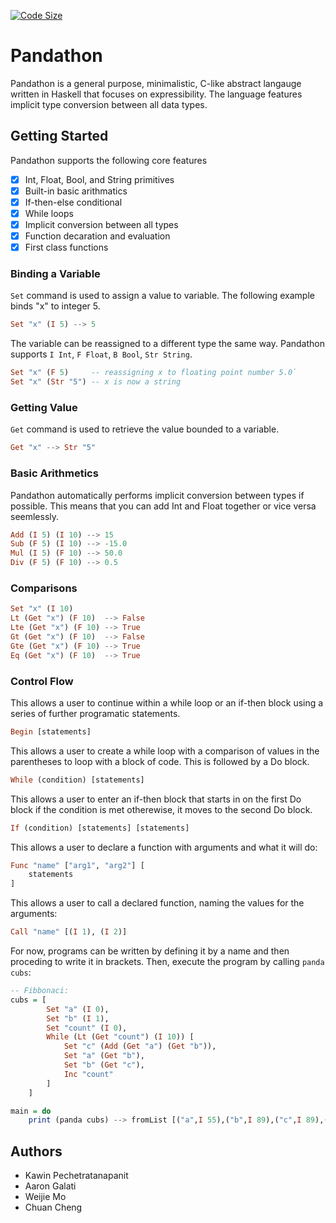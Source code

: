[![Code Size](https://img.shields.io/github/languages/code-size/kawinie/cs381-final-project)](https://img.shields.io/github/languages/code-size/kawinie/cs381-final-project)

# Pandathon

Pandathon is a general purpose, minimalistic, C-like abstract langauge written in Haskell that focuses on expressibility. The language features implicit type conversion between all data types.

## Getting Started

Pandathon supports the following core features

- [x] Int, Float, Bool, and String primitives
- [x] Built-in basic arithmatics
- [x] If-then-else conditional
- [x] While loops
- [x] Implicit conversion between all types
- [x] Function decaration and evaluation
- [x] First class functions

### Binding a Variable

`Set` command is used to assign a value to variable. The following example binds "x" to integer 5.

```haskell
Set "x" (I 5) --> 5
```

The variable can be reassigned to a different type the same way. Pandathon supports `I Int`, `F Float`, `B Bool`, `Str String`.

```haskell
Set "x" (F 5)     -- reassigning x to floating point number 5.0`
Set "x" (Str "5") -- x is now a string
```

### Getting Value

`Get` command is used to retrieve the value bounded to a variable.

```haskell
Get "x" --> Str "5"
```

### Basic Arithmetics

Pandathon automatically performs implicit conversion between types if possible. This means that you can add Int and Float together or vice versa seemlessly.

```haskell
Add (I 5) (I 10) --> 15
Sub (F 5) (I 10) --> -15.0
Mul (I 5) (F 10) --> 50.0
Div (F 5) (F 10) --> 0.5
```

### Comparisons

```haskell
Set "x" (I 10)
Lt (Get "x") (F 10)  --> False
Lte (Get "x") (F 10) --> True
Gt (Get "x") (F 10)  --> False
Gte (Get "x") (F 10) --> True
Eq (Get "x") (F 10)  --> True
```

### Control Flow

This allows a user to continue within a while loop or an if-then block using a series of further programatic statements.

```haskell
Begin [statements]
```

This allows a user to create a while loop with a comparison of values in the parentheses to loop with a block of code. This is followed by a Do block.

```haskell
While (condition) [statements]
```

This allows a user to enter an if-then block that starts in on the first Do block if the condition is met otherewise, it moves to the second Do block.

```haskell
If (condition) [statements] [statements]
```

This allows a user to declare a function with arguments and what it will do:

```haskell
Func "name" ["arg1", "arg2"] [
    statements
]
```

This allows a user to call a declared function, naming the values for the arguments:

```haskell
Call "name" [(I 1), (I 2)]
```


For now, programs can be written by defining it by a name and then proceding to write it in brackets. Then, execute the program by calling `panda cubs`:

```haskell
-- Fibbonaci:
cubs = [
        Set "a" (I 0),
        Set "b" (I 1),
        Set "count" (I 0),
        While (Lt (Get "count") (I 10)) [
            Set "c" (Add (Get "a") (Get "b")),
            Set "a" (Get "b"),
            Set "b" (Get "c"),
            Inc "count"
        ]
    ]

main = do
    print (panda cubs) --> fromList [("a",I 55),("b",I 89),("c",I 89),("count",I 10)]
```

## Authors

- Kawin Pechetratanapanit
- Aaron Galati
- Weijie Mo
- Chuan Cheng

